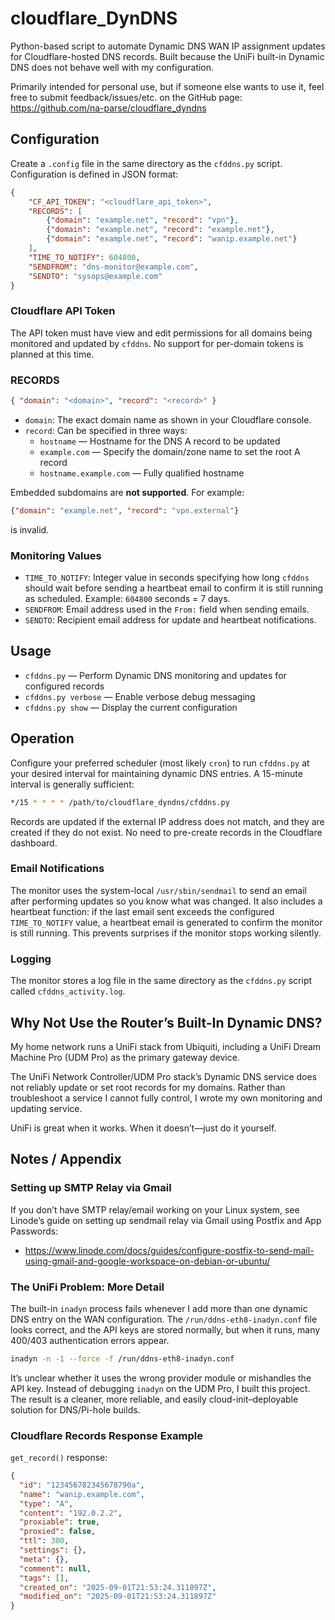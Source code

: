 # cloudflare_DynDNS

Python-based script to automate Dynamic DNS WAN IP assignment updates for
Cloudflare-hosted DNS records. Built because the UniFi built-in Dynamic DNS does
not behave well with my configuration.

Primarily intended for personal use, but if someone else wants to use it, feel
free to submit feedback/issues/etc. on the GitHub page:
https://github.com/na-parse/cloudflare_dyndns

## Configuration

Create a `.config` file in the same directory as the `cfddns.py` script.
Configuration is defined in JSON format:

```json
{
    "CF_API_TOKEN": "<cloudflare_api_token>",
    "RECORDS": [
        {"domain": "example.net", "record": "vpn"},
        {"domain": "example.net", "record": "example.net"},
        {"domain": "example.net", "record": "wanip.example.net"}
    ],
    "TIME_TO_NOTIFY": 604800,
    "SENDFROM": "dns-monitor@example.com",
    "SENDTO": "sysops@example.com"
}
```

### Cloudflare API Token

The API token must have view and edit permissions for all domains being
monitored and updated by `cfddns`. No support for per-domain tokens is planned
at this time.

### RECORDS

```json
{ "domain": "<domain>", "record": "<record>" }
```

- `domain`: The exact domain name as shown in your Cloudflare console.
- `record`: Can be specified in three ways:
  - `hostname` — Hostname for the DNS A record to be updated
  - `example.com` — Specify the domain/zone name to set the root A record
  - `hostname.example.com` — Fully qualified hostname

Embedded subdomains are **not supported**. For example:

```json
{"domain": "example.net", "record": "vpn.external"}
```

is invalid.

### Monitoring Values

- `TIME_TO_NOTIFY`: Integer value in seconds specifying how long `cfddns` should
  wait before sending a heartbeat email to confirm it is still running as
  scheduled. Example: `604800` seconds = 7 days.
- `SENDFROM`: Email address used in the `From:` field when sending emails.
- `SENDTO`: Recipient email address for update and heartbeat notifications.

## Usage

- `cfddns.py` — Perform Dynamic DNS monitoring and updates for configured
  records
- `cfddns.py verbose` — Enable verbose debug messaging
- `cfddns.py show` — Display the current configuration

## Operation

Configure your preferred scheduler (most likely `cron`) to run
`cfddns.py` at your desired interval for maintaining dynamic DNS
entries. A 15-minute interval is generally sufficient:

```bash
*/15 * * * * /path/to/cloudflare_dyndns/cfddns.py
```

Records are updated if the external IP address does not match, and they are
created if they do not exist. No need to pre-create records in the Cloudflare
dashboard.

### Email Notifications

The monitor uses the system-local `/usr/sbin/sendmail` to send an email after
performing updates so you know what was changed. It also includes a heartbeat
function: if the last email sent exceeds the configured `TIME_TO_NOTIFY` value,
a heartbeat email is generated to confirm the monitor is still running. This
prevents surprises if the monitor stops working silently.

### Logging

The monitor stores a log file in the same directory as the `cfddns.py` script
called `cfddns_activity.log`.

## Why Not Use the Router’s Built-In Dynamic DNS?

My home network runs a UniFi stack from Ubiquiti, including a UniFi Dream
Machine Pro (UDM Pro) as the primary gateway device.

The UniFi Network Controller/UDM Pro stack’s Dynamic DNS service does not
reliably update or set root records for my domains. Rather than troubleshoot a
service I cannot fully control, I wrote my own monitoring and updating service.

UniFi is great when it works. When it doesn’t—just do it yourself.

## Notes / Appendix

### Setting up SMTP Relay via Gmail

If you don’t have SMTP relay/email working on your Linux system, see Linode’s
guide on setting up sendmail relay via Gmail using Postfix and App Passwords:

- https://www.linode.com/docs/guides/configure-postfix-to-send-mail-using-gmail-and-google-workspace-on-debian-or-ubuntu/

### The UniFi Problem: More Detail

The built-in `inadyn` process fails whenever I add more than one dynamic DNS
entry on the WAN configuration. The
`/run/ddns-eth8-inadyn.conf` file looks correct, and the API keys are stored
normally, but when it runs, many 400/403 authentication errors appear.

```bash
inadyn -n -1 --force -f /run/ddns-eth8-inadyn.conf
```

It’s unclear whether it uses the wrong provider module or mishandles the API
key. Instead of debugging `inadyn` on the UDM Pro, I built this project. The
result is a cleaner, more reliable, and easily cloud-init–deployable solution
for DNS/Pi-hole builds.

### Cloudflare Records Response Example

`get_record()` response:

```json
{
  "id": "123456782345678790a",
  "name": "wanip.example.com",
  "type": "A",
  "content": "192.0.2.2",
  "proxiable": true,
  "proxied": false,
  "ttl": 300,
  "settings": {},
  "meta": {},
  "comment": null,
  "tags": [],
  "created_on": "2025-09-01T21:53:24.311897Z",
  "modified_on": "2025-09-01T21:53:24.311897Z"
}
```